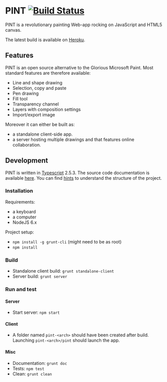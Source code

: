 
# PINT  [![Build Status](https://travis-ci.org/VengeurK/PINT.svg?branch=master)](https://travis-ci.org/VengeurK/PINT)

PINT is a revolutionary painting Web-app rocking on JavaScript and HTML5 canvas.

The latest build is available on [Heroku](https://pintjs.herokuapp.com/).

## Features

PINT is an open source alternative to the Glorious Microsoft Paint. 
Most standard features are therefore available:
* Line and shape drawing
* Selection, copy and paste
* Pen drawing
* Fill tool
* Transparency channel
* Layers with composition settings
* Import/export image

Moreover it can either be built as:
 * a standalone client-side app.
 * a server hosting multiple drawings and that features online collaboration.

## Development 

PINT is written in [Typescript](https://www.typescriptlang.org/) 2.5.3. 
The source code documentation is available [here](https://vengeurk.github.io/PINT/doc).
You can find [hints](https://github.com/VengeurK/PINT/blob/master/CONTRIBUTING.md) to understand the structure of the project.
### Installation 
Requirements:
* a keyboard
* a computer
* NodeJS 6.x 

Project setup:
* ``npm install -g grunt-cli`` (might need to be as root)
* ``npm install``

### Build
* Standalone client build: ``grunt standalone-client``
* Server build: ``grunt server``

### Run and test
#### Server
* Start server: ```npm start```
#### Client
* A folder named ```pint-<arch>``` should have been created after build. 
Launching ```pint-<arch>/pint``` should launch the app.
#### Misc
* Documentation: ``grunt doc``
* Tests: ``npm test``
* Clean: ``grunt clean``